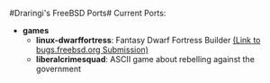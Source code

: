 #Draringi's FreeBSD Ports#
Current Ports:
* __games__
  * __linux-dwarffortress__: Fantasy Dwarf Fortress Builder [(Link to bugs.freebsd.org Submission)](https://bugs.freebsd.org/bugzilla/show_bug.cgi?id=205497)
  * __liberalcrimesquad__: ASCII game about rebelling against the government
